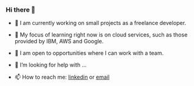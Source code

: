 ### Hi there 👋

- 🔭 I am currently working on small projects as a freelance developer.
- 🌱 My focus of learning right now is on cloud services, such as those provided by IBM, AWS and Google.
- 👯 I am open to opportunities where I can work with a team.
- 🤔 I’m looking for help with ...


- 📫 How to reach me: [linkedin](https://www.linkedin.com/in/ivanseibel/) or [email](mailto:me@ivanseibel.dev)


